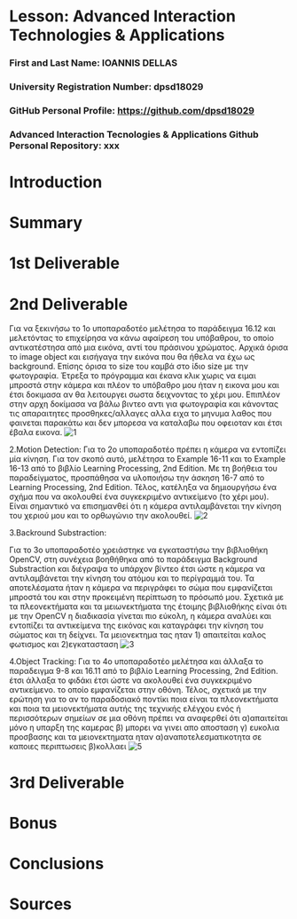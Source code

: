 # Lesson: Advanced Interaction Technologies & Applications

### First and Last Name: IOANNIS DELLAS
### University Registration Number: dpsd18029
### GitHub Personal Profile: https://github.com/dpsd18029
### Advanced Interaction Tecnologies & Applications Github Personal Repository: xxx

# Introduction

# Summary


# 1st Deliverable


# 2nd Deliverable

Για να ξεκινήσω το 1ο υποπαραδοτέο μελέτησα το παράδειγμα 16.12 και μελετόντας το επιχείρησα να κάνω αφαίρεση του υπόβαθρου, το οποίο αντικατέστησα από μια εικόνα, αντί του πράσινου χρώματος. Αρχικά όρισα το image object και εισήγαγα την εικόνα που θα ήθελα να έχω ως background. Επίσης όρισα το size του καμβά στο ίδιο size με την φωτογραφία. Έτρεξα το πρόγραμμα και έκανα κλικ χωρις να ειμαι μπροστά στην κάμερα και πλέον το υπόβαθρο μου ήταν η εικονα μου και έτσι δοκιμασα αν θα λειτουργει σωστα δειχνοντας το χέρι μου. Επιπλέον στην αρχη δοκίμασα να βάλω βιντεο αντι για φωτογραφία και κάνοντας τις απαραιτητες προσθηκες/αλλαγες αλλα ειχα το μηνυμα λαθος που φαινεται παρακάτω και δεν μπορεσα να καταλαβω που οφειοταν και έτσι έβαλα εικονα.
![1](https://user-images.githubusercontent.com/117848254/207132128-74366d68-1081-479a-9f25-06f15c5ea62f.png)


2.Motion Detection:
Για το 2ο υποπαραδοτέο πρέπει η κάμερα να εντοπίζει μία κίνηση. Για τον σκοπό αυτό, μελέτησα το Example 16-11 και το Example 16-13 από το βιβλίο Learning Processing, 2nd Edition. Με τη βοήθεια του παραδείγματος, προσπάθησα να υλοποιήσω την άσκηση 16-7 από το Learning Processing, 2nd Edition. Τέλος, κατέληξα να δημιουργήσω ένα σχήμα που να ακολουθεί ένα συγκεκριμένο αντικείμενο (το χέρι μου). Είναι σημαντικό να επισημανθεί ότι η κάμερα αντιλαμβάνεται την κίνηση του χεριού μου και το ορθωγώνιο την ακολουθεί.
![2](https://user-images.githubusercontent.com/117848254/207132142-d4bc1dc7-b4ae-4851-9566-e8ff8cdb2e89.png)


3.Backround Substraction:

Για το 3ο υποπαραδοτέο χρειάστηκε να εγκαταστήσω την βιβλιοθήκη OpenCV, στη συνέχεια βοηθήθηκα από το παράδειγμα Background Substraction και διέγραψα το υπάρχον βίντεο έτσι ώστε η κάμερα να αντιλαμβάνεται την κίνηση του ατόμου και το περίγραμμά του. Τα αποτελέσματα ήταν η κάμερα να περιγράφει το σώμα που εμφανίζεται μπροστά του και στην προκειμένη περίπτωση το πρόσωπό μου. Σχετικά με τα πλεονεκτήματα και τα μειωνεκτήματα της έτοιμης βιβλιοθήκης είναι ότι με την OpenCV η διαδικασία γίνεται πιο εύκολη, η κάμερα αναλύει και εντοπίζει τα αντικείμενα της εικόνας και καταγράφει την κίνηση του σώματος και τη δείχνει. Τα μειονεκτημα τας ηταν 1) απαιτείται καλος φωτισμος και 2)εγκατασταση
![3](https://user-images.githubusercontent.com/117848254/207132153-c05f8ca8-4eba-4b39-950f-810cc1227731.png)


4.Object Tracking:
Για το 4ο υποπαραδοτέο μελέτησα και άλλαξα το παραδειγμα 9-8 και 16.11 από το βιβλίο Learning Processing, 2nd Edition. έτσι άλλαξα το φιδάκι έτσι ώστε να ακολουθεί ένα συγκεκριμένο αντικείμενο. το οποίο εμφανίζεται στην οθόνη. Τέλος, σχετικά με την ερώτηση για το αν το παραδοσιακό ποντίκι ποια είναι τα πλεονεκτήματα και ποια τα μειονεκτήματα αυτής της τεχνικής ελέγχου ενός ή περισσότερων σημείων σε μια οθόνη πρέπει να αναφερθεί ότι α)απαιτείται μόνο η υπαρξη της καμερας β) μπορει να γινει απο αποσταση γ) ευκολια προσβασης και τα μειονεκτηματα ηταν α)αναποτελεσματικοτητα σε καποιες περιπτωσεις β)κολλαει
![5](https://user-images.githubusercontent.com/117848254/207132245-7d4be0f4-c4d3-41b7-8090-0a6f3ed2d65b.png)



# 3rd Deliverable 


# Bonus 


# Conclusions


# Sources
